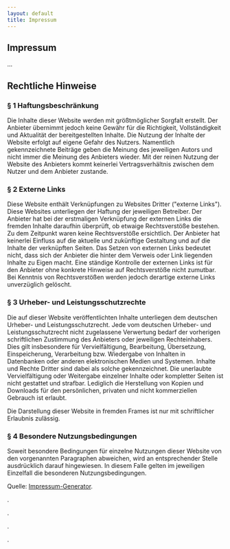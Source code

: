 ```yaml
---
layout: default
title: Impressum
---
```

## Impressum
...

## Rechtliche Hinweise
					
### § 1 Haftungsbeschränkung

Die Inhalte dieser Website werden mit größtmöglicher Sorgfalt erstellt. Der
Anbieter übernimmt jedoch keine Gewähr für die Richtigkeit, Vollständigkeit
und Aktualität der bereitgestellten Inhalte. Die Nutzung der Inhalte der
Website erfolgt auf eigene Gefahr des Nutzers. Namentlich gekennzeichnete
Beiträge geben die Meinung des jeweiligen Autors und nicht immer die Meinung
des Anbieters wieder. Mit der reinen Nutzung der Website des Anbieters kommt
keinerlei Vertragsverhältnis zwischen dem Nutzer und dem Anbieter zustande.

### § 2 Externe Links

Diese Website enthält Verknüpfungen zu Websites Dritter ("externe Links").
Diese Websites unterliegen der Haftung der jeweiligen Betreiber. Der
Anbieter hat bei der erstmaligen Verknüpfung der externen Links die fremden
Inhalte daraufhin überprüft, ob etwaige Rechtsverstöße bestehen. Zu dem
Zeitpunkt waren keine Rechtsverstöße ersichtlich. Der Anbieter hat keinerlei
Einfluss auf die aktuelle und zukünftige Gestaltung und auf die Inhalte der
verknüpften Seiten. Das Setzen von externen Links bedeutet nicht, dass sich
der Anbieter die hinter dem Verweis oder Link liegenden Inhalte zu Eigen
macht. Eine ständige Kontrolle der externen Links ist für den Anbieter ohne
konkrete Hinweise auf Rechtsverstöße nicht zumutbar. Bei Kenntnis von
Rechtsverstößen werden jedoch derartige externe Links unverzüglich gelöscht.

### § 3 Urheber- und Leistungsschutzrechte

Die auf dieser Website veröffentlichten Inhalte unterliegen dem deutschen
Urheber- und Leistungsschutzrecht. Jede vom deutschen Urheber- und
Leistungsschutzrecht nicht zugelassene Verwertung bedarf der vorherigen
schriftlichen Zustimmung des Anbieters oder jeweiligen Rechteinhabers. Dies
gilt insbesondere für Vervielfältigung, Bearbeitung, Übersetzung,
Einspeicherung, Verarbeitung bzw. Wiedergabe von Inhalten in Datenbanken
oder anderen elektronischen Medien und Systemen. Inhalte und Rechte Dritter
sind dabei als solche gekennzeichnet. Die unerlaubte Vervielfältigung oder
Weitergabe einzelner Inhalte oder kompletter Seiten ist nicht gestattet und
strafbar. Lediglich die Herstellung von Kopien und Downloads für den
persönlichen, privaten und nicht kommerziellen Gebrauch ist erlaubt.

Die Darstellung dieser Website in fremden Frames ist nur mit schriftlicher
Erlaubnis zulässig.

### § 4 Besondere Nutzungsbedingungen

Soweit besondere Bedingungen für einzelne Nutzungen dieser Website von den
vorgenannten Paragraphen abweichen, wird an entsprechender Stelle
ausdrücklich darauf hingewiesen. In diesem Falle gelten im jeweiligen
Einzelfall die besonderen Nutzungsbedingungen.


Quelle: [Impressum-Generator](http://www.impressum-recht.de/impressum-generator/).

.

.

.


.

<!--
## Datenschutzerklärung
### Kommentarfunktionen

Im Rahmen der Kommentarfunktion erheben wir personenbezogene Daten (z.B. Name, E-Mail)
im Rahmen Ihrer Kommentierung zu einem Beitrag nur in dem Umfang wie Sie ihn uns mitgeteilt haben.
Bei der Veröffentlichung eines Kommentars wird die von Ihnen angegebene Email-Adresse gespeichert,
aber nicht veröffentlicht. Ihr Name wird veröffentlich, wenn Sie nicht unter Pseudonym geschrieben
haben.
-->

<!-- <p><strong>Datenschutzerklärung für den Webanalysedienst Google Analytics</strong>

Diese Website benutzt Google Analytics, einen Webanalysedienst der Google Inc. ("Google"). Google
Analytics verwendet sog. "Cookies", Textdateien, die auf Ihrem Computer gespeichert werden und die
eine Analyse der Benutzung der Website durch Sie ermöglichen. Die durch den Cookie erzeugten Informationen
über Ihre Benutzung dieser Website werden in der Regel an einen Server von Google in den USA übertragen
und dort gespeichert. Wir haben die IP-Anonymisierung aktiviert. Auf dieser Webseite wird Ihre IP-Adresse
von Google daher innerhalb von Mitgliedstaaten der Europäischen Union oder in anderen Vertragsstaaten des
Abkommens über den Europäischen Wirtschaftsraum zuvor gekürzt. Nur in Ausnahmefällen wird die volle 
IP-Adresse an einen Server von Google in den USA übertragen und dort gekürzt. Im Auftrag des Betreibers
dieser Website wird Google diese Informationen benutzen, um Ihre Nutzung der Website auszuwerten,
um Reports über die Websiteaktivitäten zusammenzustellen und um weitere mit der Websitenutzung und 
der Internetnutzung verbundene Dienstleistungen gegenüber dem Websitebetreiber zu erbringen. Die im
Rahmen von Google Analytics von Ihrem Browser übermittelte IP-Adresse wird nicht mit anderen Daten 
von Google zusammengeführt. Sie können die Speicherung der Cookies durch eine entsprechende Einstellung
Ihrer Browser-Software verhindern; wir weisen Sie jedoch darauf hin, dass Sie in diesem Fall
gegebenenfalls nicht sämtliche Funktionen dieser Website vollumfänglich werden nutzen können. Sie 
können darüber hinaus die Erfassung der durch das Cookie erzeugten und auf Ihre Nutzung der Website 
bezogenen Daten (inkl. Ihrer IP-Adresse) an Google sowie die Verarbeitung dieser Daten durch Google 
verhindern, indem sie das unter dem folgenden Link verfügbare Browser-Plugin herunterladen und installieren:
<a href="http://tools.google.com/dlpage/gaoptout?hl=de" rel="nofollow">http://tools.google.com/dlpage/gaoptout?hl=de</a> -->
